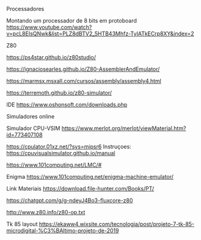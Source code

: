 Processadores


Montando um processador de 8 bits em protoboard
https://www.youtube.com/watch?v=pcL8EIsQNwk&list=PLZ8dBTV2_5HTB43Mhfz-TyIATkECrp8XY&index=2



Z80

https://ps4star.github.io/z80studio/

https://ignaciosearles.github.io/Z80-AssemblerAndEmulator/


https://marmsx.msxall.com/cursos/assembly/assembly4.html


https://terremoth.github.io/z80-simulator/



IDE
https://www.oshonsoft.com/downloads.php

Simuladores online

Simulador CPU-VSIM
https://www.merlot.org/merlot/viewMaterial.htm?id=773407108



https://cpulator.01xz.net/?sys=mipsr6
Instruçoes:
https://cpuvisualsimulator.github.io/manual



https://www.101computing.net/LMC/#


Enigma
https://www.101computing.net/enigma-machine-emulator/



Link Materiais
https://download.file-hunter.com/Books/PT/


https://chatgpt.com/g/g-ndeyJ4Bo3-fluxcore-z80


http://www.z80.info/z80-op.txt



Tk 85   layout
https://ekaww4.wixsite.com/tecnologia/post/projeto-7-tk-85-microdigital-%C3%BAltimo-projeto-de-2019


